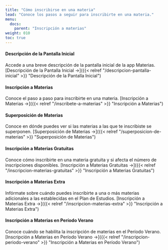 ```yaml
---
title: "Cómo inscribirse en una materia"
lead: "Conoce los pasos a seguir para inscribirte en una materia."
menu:
  docs:
    parent: "Inscripción a materias"
weight: 010
toc: true
---
```


#### Descripción de la Pantalla Inicial

Accede a una breve descripción de la pantalla inicial de la app Materias. [Descripción de la Pantalla Inicial →]({{< relref "/descripcion-pantalla-inicial" >}} "Descripción de la Pantalla Inicial")

#### Inscripción a Materias

Conoce el paso a paso para inscribirte en una materia. [Inscripción a Materias →]({{< relref "/inscribete-a-materias" >}} "Inscripción a Materias")

#### Superposición de Materias

Conoce en dónde puedes ver si las materias a las que te inscribiste se superponen. [Superposición de Materias →]({{< relref "/superposicion-de-materias" >}} "Superposición de Materias")

#### Inscripción a Materias Gratuitas

Conoce cómo inscribirte en una materia gratuita y si afecta el número de inscripciones disponibles. [Inscripción a Materias Gratuitas →]({{< relref "/inscripcion-materias-gratuitas" >}} "Inscripción a Materias Gratuitas")

#### Inscripción a Materias Extra

Infórmate sobre cuándo puedes inscribirte a una o más materias adicionales a las establecidas en el Plan de Estudios. [Inscripción a Materias Extra →]({{< relref "/inscripcion-materias-extra" >}} "Inscripción a Materias Extra")

#### Inscripción a Materias en Período Verano

Conoce cuándo se habilita la inscripción de materias en el Período Verano. [Inscripción a Materias en Período Verano →]({{< relref "/inscripcion-periodo-verano" >}} "Inscripción a Materias en Período Verano")